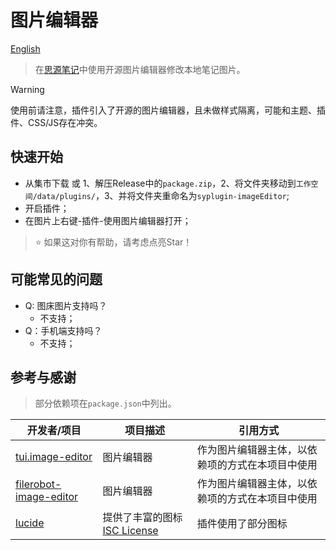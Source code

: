 # 图片编辑器

[English](./README.md)

> 在[思源笔记](https://github.com/siyuan-note/siyuan/)中使用开源图片编辑器修改本地笔记图片。

> [!WARNING]
> 
> 使用前请注意，插件引入了开源的图片编辑器，且未做样式隔离，可能和主题、插件、CSS/JS存在冲突。

## 快速开始

- 从集市下载 或 1、解压Release中的`package.zip`，2、将文件夹移动到`工作空间/data/plugins/`，3、并将文件夹重命名为`syplugin-imageEditor`;
- 开启插件；
- 在图片上右键-插件-使用图片编辑器打开；

> ⭐ 如果这对你有帮助，请考虑点亮Star！

## 可能常见的问题

- Q: 图床图片支持吗？
  - 不支持；
- Q：手机端支持吗？
  - 不支持；

## 参考与感谢

> 部分依赖项在`package.json`中列出。

| 开发者/项目                                                         | 项目描述           | 引用方式         |
|---------------------------------------------------------------------|----------------|--------------|
| [tui.image-editor](https://github.com/nhn/tui.image-editor/) | 图片编辑器 | 作为图片编辑器主体，以依赖项的方式在本项目中使用 |
| [filerobot-image-editor](https://github.com/scaleflex/filerobot-image-editor) | 图片编辑器 | 作为图片编辑器主体，以依赖项的方式在本项目中使用 |
| [lucide](https://lucide.dev/) | 提供了丰富的图标 [ISC License](https://lucide.dev/license) | 插件使用了部分图标 |
